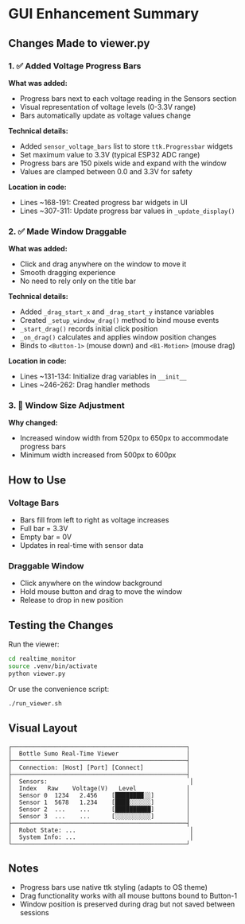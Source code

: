 # GUI Enhancement Summary

## Changes Made to viewer.py

### 1. ✅ Added Voltage Progress Bars

**What was added:**
- Progress bars next to each voltage reading in the Sensors section
- Visual representation of voltage levels (0-3.3V range)
- Bars automatically update as voltage values change

**Technical details:**
- Added `sensor_voltage_bars` list to store `ttk.Progressbar` widgets
- Set maximum value to 3.3V (typical ESP32 ADC range)
- Progress bars are 150 pixels wide and expand with the window
- Values are clamped between 0.0 and 3.3V for safety

**Location in code:**
- Lines ~168-191: Created progress bar widgets in UI
- Lines ~307-311: Update progress bar values in `_update_display()`

### 2. ✅ Made Window Draggable

**What was added:**
- Click and drag anywhere on the window to move it
- Smooth dragging experience
- No need to rely only on the title bar

**Technical details:**
- Added `_drag_start_x` and `_drag_start_y` instance variables
- Created `_setup_window_drag()` method to bind mouse events
- `_start_drag()` records initial click position
- `_on_drag()` calculates and applies window position changes
- Binds to `<Button-1>` (mouse down) and `<B1-Motion>` (mouse drag)

**Location in code:**
- Lines ~131-134: Initialize drag variables in `__init__`
- Lines ~246-262: Drag handler methods

### 3. 🔧 Window Size Adjustment

**Why changed:**
- Increased window width from 520px to 650px to accommodate progress bars
- Minimum width increased from 500px to 600px

## How to Use

### Voltage Bars
- Bars fill from left to right as voltage increases
- Full bar = 3.3V
- Empty bar = 0V
- Updates in real-time with sensor data

### Draggable Window
- Click anywhere on the window background
- Hold mouse button and drag to move the window
- Release to drop in new position

## Testing the Changes

Run the viewer:
```bash
cd realtime_monitor
source .venv/bin/activate
python viewer.py
```

Or use the convenience script:
```bash
./run_viewer.sh
```

## Visual Layout

```
┌─────────────────────────────────────────────────┐
│  Bottle Sumo Real-Time Viewer                   │
├─────────────────────────────────────────────────┤
│  Connection: [Host] [Port] [Connect]            │
├─────────────────────────────────────────────────┤
│  Sensors:                                        │
│  Index   Raw    Voltage(V)   Level              │
│  Sensor 0  1234   2.456    [████████░░]         │
│  Sensor 1  5678   1.234    [████░░░░░░]         │
│  Sensor 2  ...    ...      [██████████]         │
│  Sensor 3  ...    ...      [░░░░░░░░░░]         │
├─────────────────────────────────────────────────┤
│  Robot State: ...                                │
│  System Info: ...                                │
└─────────────────────────────────────────────────┘
```

## Notes

- Progress bars use native ttk styling (adapts to OS theme)
- Drag functionality works with all mouse buttons bound to Button-1
- Window position is preserved during drag but not saved between sessions
